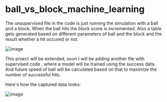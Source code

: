 # ball_vs_block_machine_learning

The unsupervised file in the code is just running the simulation with a ball and a block. When the ball hits the block score is incremented. Also a table gets generated based on different parameters of ball and the block and the result whether a hit occured or not.

![image](https://user-images.githubusercontent.com/20777854/116067922-44dcc380-a6a7-11eb-99ee-3128908e685f.png)

This proect will be extended, soon I will be adding another file with supervised code , where a model will be trained using the success data. And future speed of ball will be calculated based on that to maximize the number of successful hits.

Here's how the captured data looks:

![image](https://user-images.githubusercontent.com/20777854/116068428-dd734380-a6a7-11eb-99af-fcbb834a7cb5.png)
